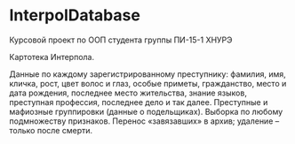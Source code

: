 # InterpolDatabase

Курсовой проект по ООП студента группы ПИ-15-1 ХНУРЭ

Картотека Интерпола. 

Данные по каждому зарегистрированному преступнику: фамилия, имя, кличка, рост, цвет волос и глаз, особые приметы, гражданство, место и дата рождения, последнее место жительства, знание языков, преступная профессия, последнее дело и так далее. Преступные и мафиозные группировки (данные о подельщиках). Выборка по любому подмножеству признаков. Перенос «завязавших» в архив; удаление –только после смерти.
